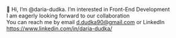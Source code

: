 👋 Hi, I’m @daria-dudka. 
I’m interested in Front-End Development<br>
I am eagerly looking forward to our collaboration<br> 
You can reach me by email d.dudka90@gmail.com or LinkedIn https://www.linkedin.com/in/daria-dudka/

